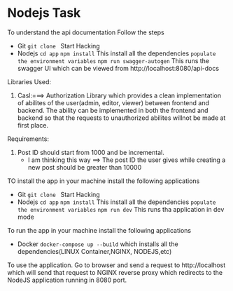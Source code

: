 # Nodejs Task

To understand the api documentation
Follow the steps

- Git
  `git clone `
  Start Hacking
- Nodejs
  `cd app`
  `npm install` This install all the dependencies
  `populate the environment variables`
  `npm run swagger-autogen` This runs the swagger UI which can be viewed from http://localhost:8080/api-docs

Libraries Used:

1. Casl:===> Authorization Library which provides a clean implementation of abilites of the user(admin, editor, viewer) between frontend and backend.
   The ability can be implemented in both the frontend and backend so that the requests to unauthorized abilites willnot be made at first place.

Requirements:

1. Post ID should start from 1000 and be incremental.
   - I am thinking this way ==> The post ID the user gives while creating a new post should be greater than 10000

TO install the app in your machine install the following applications

- Git
  `git clone `
  Start Hacking
- Nodejs
  `cd app`
  `npm install` This install all the dependencies
  `populate the environment variables`
  `npm run dev` This runs tha application in dev mode

To run the app in your machine install the following applications

- Docker
  `docker-compose up --build`
  which installs all the dependencies(LINUX Container,NGINX, NODEJS,etc)

To use the application.
Go to browser and send a request to http://localhost which will send that request to NGINX reverse proxy which redirects to the NodeJS application running in 8080 port.

